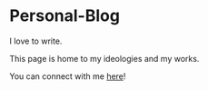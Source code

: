 # Personal-Blog

I love to write. 

This page is home to my ideologies and my works.

You can connect with me [here](https://in.linkedin.com/in/nikhil-george-mathew-a566271ba)!
